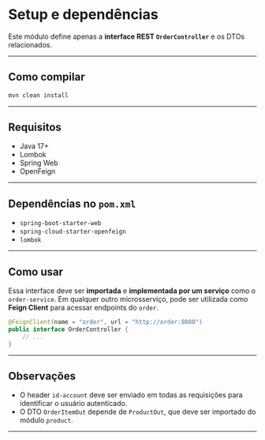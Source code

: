 # Setup e dependências

Este módulo define apenas a **interface REST `OrderController`** e os DTOs relacionados.

---

## Como compilar

```bash
mvn clean install
```

---

## Requisitos

- Java 17+
- Lombok
- Spring Web
- OpenFeign

---

## Dependências no `pom.xml`

- `spring-boot-starter-web`
- `spring-cloud-starter-openfeign`
- `lombok`

---

## Como usar

Essa interface deve ser **importada** e **implementada por um serviço** como o `order-service`. Em qualquer outro microsserviço, pode ser utilizada como **Feign Client** para acessar endpoints do `order`.

```java
@FeignClient(name = "order", url = "http://order:8080")
public interface OrderController {
    // ...
}
```

---

## Observações

- O header `id-account` deve ser enviado em todas as requisições para identificar o usuário autenticado.
- O DTO `OrderItemOut` depende de `ProductOut`, que deve ser importado do módulo `product`.

---